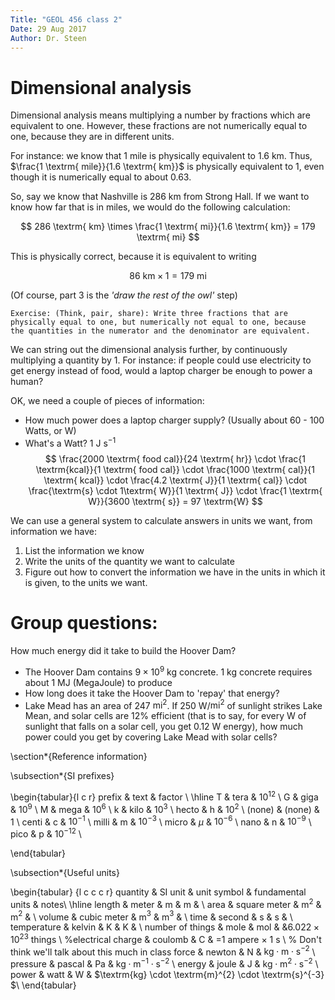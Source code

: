 ```yaml
---
Title: "GEOL 456 class 2"
Date: 29 Aug 2017
Author: Dr. Steen
---
```


# Dimensional analysis

Dimensional analysis means multiplying a number by fractions which are equivalent to one. However, these fractions are not numerically equal to one, because they are in different units.

For instance: we know that 1 mile is physically equivalent to 1.6 km. Thus, $\frac{1 \textrm{ mile}}{1.6 \textrm{ km}}$ is physically equivalent to 1, even though it is numerically equal to about 0.63.

So, say we know that Nashville is 286 km from Strong Hall. If we want to know how far that is in miles, we would do the following calculation:

$$
286 \textrm{ km} \times \frac{1 \textrm{ mi}}{1.6 \textrm{ km}} = 179 \textrm{ mi}
$$

This is physically correct, because it is equivalent to writing

$$
86 \textrm{ km} \times 1 = 179 \textrm{ mi}
$$



(Of course, part 3 is the *'draw the rest of the owl'* step)

```
Exercise: (Think, pair, share): Write three fractions that are 
physically equal to one, but numerically not equal to one, because 
the quantities in the numerator and the denominator are equivalent.
```

We can string out the dimensional analysis further, by continuously multiplying a quantity by 1. For instance: if people could use electricity to get energy instead of food, would a laptop charger be enough to power a human?

OK, we need a couple of pieces of information:

* How much power does a laptop charger supply? (Usually about 60 - 100 Watts, or W)
* What's a Watt? 1 J s$^{-1}$
$$
\frac{2000 \textrm{ food cal}}{24 \textrm{ hr}} \cdot
\frac{1 \textrm{kcal}}{1 \textrm{ food cal}} \cdot
\frac{1000 \textrm{ cal}}{1 \textrm{ kcal}} \cdot
\frac{4.2 \textrm{ J}}{1 \textrm{ cal}} \cdot
\frac{\textrm{s} \cdot 1\textrm{ W}}{1 \textrm{ J}} \cdot
\frac{1 \textrm{ W}}{3600 \textrm{ s}}
= 97 \textrm{W}
$$

We can use a general system to calculate answers in units we want, from information we have:

1. List the information we know
2. Write the units of the quantity we want to calculate
3. Figure out how to convert the information we have in the units in which it is given, to the units we want.

# Group questions:

How much energy did it take to build the Hoover Dam?

* The Hoover Dam contains $9 \times 10^9$ kg concrete. 1 kg concrete requires about 1 MJ (MegaJoule) to produce
* How long does it take the Hoover Dam to 'repay' that energy?
* Lake Mead has an area of 247 $\textrm{mi}^2$. If 250 W/$\textrm{mi}^2$ of sunlight strikes Lake Mean, and solar cells are 12% efficient (that is to say, for every W of sunlight that falls on a solar cell, you get 0.12 W energy), how much power could you get by covering Lake Mead with solar cells?

\section*{Reference information}

\subsection*{SI prefixes}

\begin{tabular}{l c r} 
prefix & text & factor \\
\hline
T &  tera & $10^{12}$ \\
G &  giga & $10^{9}$ \\
M &  mega & $10^{6}$ \\
k &  kilo & $10^{3}$ \\
hecto &  h & $10^{2}$ \\
(none) &  (none) & 1 \\
centi &  c & $10^{-1}$ \\
milli &  m & $10^{-3}$ \\
micro &  $\mu$ & $10^{-6}$ \\
nano &  n & $10^{-9}$ \\
pico &  p & $10^{-12}$ \\

\end{tabular}

\subsection*{Useful units}

\begin{tabular} {l c c c r} 
quantity & SI unit & unit symbol & fundamental units & notes\\
\hline
length & meter & m & m & \\
area & square meter & m$^2$ & m$^2$ & \\
volume & cubic meter & m$^3$ & m$^3$ & \\
time & second & s & s & \\
temperature & kelvin & K & K & \\
number of things & mole & mol &  &$6.022 \times 10^{23} \textrm{ things}$ \\
%electrical charge & coulomb & C & =1 ampere $\times$ 1 s \\ % Don't think we'll talk about this much in class
force & newton & N & $\textrm{kg} \cdot \textrm{m} \cdot \textrm{s}^{-2}$ \\
pressure & pascal & Pa & $\textrm{kg} \cdot \textrm{m}^{-1} \cdot \textrm{s}^{-2}$ \\
energy & joule & J & $\textrm{kg} \cdot \textrm{m}^2 \cdot \textrm{s}^{-2}$ \\
power & watt & W & $\textrm{kg} \cdot \textrm{m}^{2} \cdot \textrm{s}^{-3} $\\
\end{tabular} 




